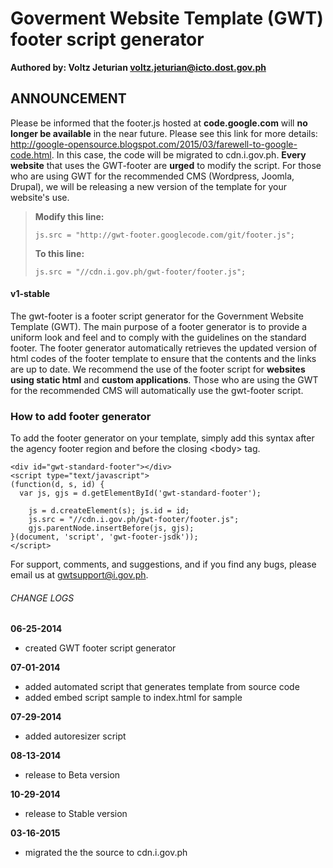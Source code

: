 # Goverment Website Template (GWT) footer script generator
**Authored by: Voltz Jeturian voltz.jeturian@icto.dost.gov.ph**

## ANNOUNCEMENT
Please be informed that the footer.js hosted at **code.google.com** will **no longer be available** in the near future. Please see this link for more details: http://google-opensource.blogspot.com/2015/03/farewell-to-google-code.html. In this case, the code will be migrated to cdn.i.gov.ph. **Every website** that uses the GWT-footer are **urged** to modify the script. For those who are using GWT for the recommended CMS (Wordpress, Joomla, Drupal), we will be releasing a new version of the template for your website's use.

>**Modify this line:**
>```
>js.src = "http://gwt-footer.googlecode.com/git/footer.js";
>```
>**To this line:**
>```
>js.src = "//cdn.i.gov.ph/gwt-footer/footer.js";
>```

#### v1-stable

The gwt-footer is a footer script generator for the Government Website Template (GWT). The main purpose of a footer generator is to provide a uniform look and feel and to comply with the guidelines on the standard footer. The footer generator automatically retrieves the updated version of html codes of the footer template to ensure that the contents and the links are up to date. We recommend the use of the footer script for **websites using static html** and **custom applications**. Those who are using the GWT for the recommended CMS will automatically use the gwt-footer script.

### How to add footer generator
To add the footer generator on your template, simply add this syntax after the agency footer region and before the closing &lt;body&gt; tag.

```
<div id="gwt-standard-footer"></div>
<script type="text/javascript">
(function(d, s, id) {
  var js, gjs = d.getElementById('gwt-standard-footer');

	js = d.createElement(s); js.id = id;
	js.src = "//cdn.i.gov.ph/gwt-footer/footer.js";
	gjs.parentNode.insertBefore(js, gjs);
}(document, 'script', 'gwt-footer-jsdk'));
</script>
```

For support, comments, and suggestions, and if you find any bugs, please email us at gwtsupport@i.gov.ph.

###### CHANGE LOGS
**06-25-2014**
- created GWT footer script generator

**07-01-2014**
- added automated script that generates template from source code
- added embed script sample to index.html for sample

**07-29-2014**
- added autoresizer script

**08-13-2014**
- release to Beta version

**10-29-2014**
- release to Stable version

**03-16-2015**
- migrated the the source to cdn.i.gov.ph
